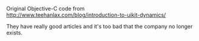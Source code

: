 Original Objective-C code from
http://www.teehanlax.com/blog/introduction-to-uikit-dynamics/

They have really good articles and it's too bad that the company no
longer exists.

